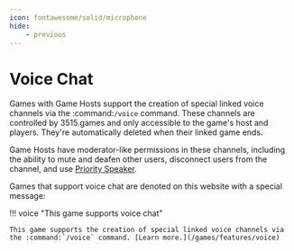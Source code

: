 ```yaml
---
icon: fontawesome/solid/microphone
hide:
    - previous
---
```


# Voice Chat

Games with Game Hosts support the creation of special linked voice channels via the :command:`/voice` command. These
channels are controlled by 3515.games and only accessible to the game's host and players. They're automatically
deleted when their linked game ends.

Game Hosts have moderator-like permissions in these channels, including the ability to mute and deafen other users,
disconnect users from the channel, and use [Priority Speaker](https://support.discord.com/hc/en-us/articles/360011876531-Setting-up-Priority-Speaker-).

Games that support voice chat are denoted on this website with a special message:

!!! voice "This game supports voice chat"

    This game supports the creation of special linked voice channels via the :command:`/voice` command. [Learn more.](/games/features/voice)